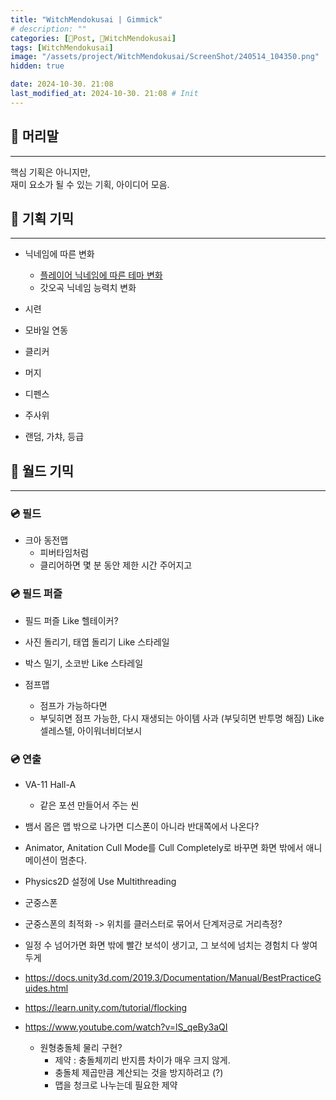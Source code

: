 ```yaml
---
title: "WitchMendokusai | Gimmick"
# description: ""
categories: [📀Post, 🥥WitchMendokusai]
tags: [WitchMendokusai]
image: "/assets/project/WitchMendokusai/ScreenShot/240514_104350.png"
hidden: true

date: 2024-10-30. 21:08
last_modified_at: 2024-10-30. 21:08 # Init
---
```


## 📀 머리말

---

핵심 기획은 아니지만,  
재미 요소가 될 수 있는 기획, 아이디어 모음.  

## 📀 기획 기믹

---

- 닉네임에 따른 변화
  - [플레이어 닉네임에 따른 테마 변화](https://twitter.com/METALBUTTER/status/1175020978960658432?ref_src=twsrc%5Etfw)
  - 갓오곡 닉네임 능력치 변화

- 시련

- 모바일 연동
- 클리커
- 머지
- 디펜스
- 주사위

- 랜덤, 가챠, 등급

## 📀 월드 기믹

---

### 💿 필드

- 크아 동전맵
  - 피버타임처럼
  - 클리어하면 몇 분 동안 제한 시간 주어지고

### 💿 필드 퍼즐

- 필드 퍼즐 Like 헬테이커?
- 사진 돌리기, 태엽 돌리기 Like 스타레일
- 박스 밀기, 소코반 Like 스타레일

- 점프맵
  - 점프가 가능하다면
  - 부딪히면 점프 가능한, 다시 재생되는 아이템 사과 (부딪히면 반투명 해짐) Like 셀레스텔, 아이워너비더보시

### 💿 연출

- VA-11 Hall-A
  - 같은 포션 만들어서 주는 씬

- 뱀서 몹은 맵 밖으로 나가면 디스폰이 아니라 반대쪽에서 나온다?
- Animator, Anitation Cull Mode를 Cull Completely로 바꾸면 화면 밖에서 애니메이션이 멈춘다.
- Physics2D 설정에 Use Multithreading
- 군중스폰
- 군중스폰의 최적화 -> 위치를 클러스터로 묶어서 단계저긍로 거리측정?
- 일정 수 넘어가면 화면 밖에 빨간 보석이 생기고, 그 보석에 넘치는 경험치 다 쌓여두게
- <https://docs.unity3d.com/2019.3/Documentation/Manual/BestPracticeGuides.html>
- <https://learn.unity.com/tutorial/flocking>
- <https://www.youtube.com/watch?v=lS_qeBy3aQI>
  - 원형충돌체 물리 구현?
    - 제약 : 충돌체끼리 반지름 차이가 매우 크지 않게.
    - 충돌체 제곱만큼 계산되는 것을 방지하려고 (?)
    - 맵을 청크로 나누는데 필요한 제약
